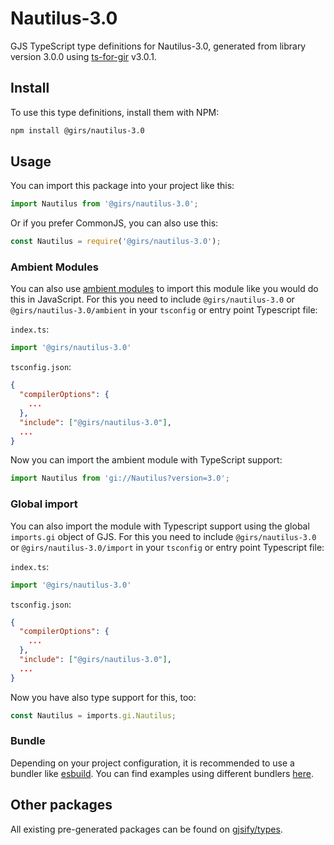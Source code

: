 
# Nautilus-3.0

GJS TypeScript type definitions for Nautilus-3.0, generated from library version 3.0.0 using [ts-for-gir](https://github.com/gjsify/ts-for-gir) v3.0.1.


## Install

To use this type definitions, install them with NPM:
```bash
npm install @girs/nautilus-3.0
```

## Usage

You can import this package into your project like this:
```ts
import Nautilus from '@girs/nautilus-3.0';
```

Or if you prefer CommonJS, you can also use this:
```ts
const Nautilus = require('@girs/nautilus-3.0');
```

### Ambient Modules

You can also use [ambient modules](https://github.com/gjsify/ts-for-gir/tree/main/packages/cli#ambient-modules) to import this module like you would do this in JavaScript.
For this you need to include `@girs/nautilus-3.0` or `@girs/nautilus-3.0/ambient` in your `tsconfig` or entry point Typescript file:

`index.ts`:
```ts
import '@girs/nautilus-3.0'
```

`tsconfig.json`:
```json
{
  "compilerOptions": {
    ...
  },
  "include": ["@girs/nautilus-3.0"],
  ...
}
```

Now you can import the ambient module with TypeScript support: 

```ts
import Nautilus from 'gi://Nautilus?version=3.0';
```

### Global import

You can also import the module with Typescript support using the global `imports.gi` object of GJS.
For this you need to include `@girs/nautilus-3.0` or `@girs/nautilus-3.0/import` in your `tsconfig` or entry point Typescript file:

`index.ts`:
```ts
import '@girs/nautilus-3.0'
```

`tsconfig.json`:
```json
{
  "compilerOptions": {
    ...
  },
  "include": ["@girs/nautilus-3.0"],
  ...
}
```

Now you have also type support for this, too:

```ts
const Nautilus = imports.gi.Nautilus;
```

### Bundle

Depending on your project configuration, it is recommended to use a bundler like [esbuild](https://esbuild.github.io/). You can find examples using different bundlers [here](https://github.com/gjsify/ts-for-gir/tree/main/examples).

## Other packages

All existing pre-generated packages can be found on [gjsify/types](https://github.com/gjsify/types).

